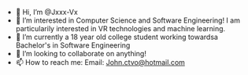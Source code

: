 - 👋 Hi, I’m @Jxxx-Vx
- 👀 I’m interested in Computer Science and Software Engineering! I am particularily interested in VR technologies and machine learning.
- 🌱 I’m currently a 18 year old college student working towardsa Bachelor's in Software Engineering
- 💞️ I’m looking to collaborate on anything!
- 📫 How to reach me: Email: John.ctvo@hotmail.com

<!---
Jxxx-Vx/Jxxx-Vx is a ✨ special ✨ repository because its `README.md` (this file) appears on your GitHub profile.
You can click the Preview link to take a look at your changes.
--->
